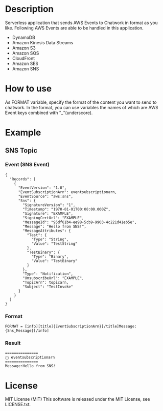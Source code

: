 # Description
Serverless application that sends AWS Events to Chatwork in format as you like.
Following AWS Events are able to be handled in this application.
- DynamoDB
- Amazon Kinesis Data Streams
- Amazon S3
- Amazon SQS
- CloudFront
- Amazon SES
- Amazon SNS

# How to use
As FORMAT variable, specify the format of the content you want to send to chatwork.
In the format, you can use variables the names of which are AWS Event keys combined with "_"(underscore).

# Example
## SNS Topic
### Event (SNS Event)
```
{
  "Records": [
    {
      "EventVersion": "1.0",
      "EventSubscriptionArn": eventsubscriptionarn,
      "EventSource": "aws:sns",
      "Sns": {
        "SignatureVersion": "1",
        "Timestamp": "1970-01-01T00:00:00.000Z",
        "Signature": "EXAMPLE",
        "SigningCertUrl": "EXAMPLE",
        "MessageId": "95df01b4-ee98-5cb9-9903-4c221d41eb5e",
        "Message": "Hello from SNS!",
        "MessageAttributes": {
          "Test": {
            "Type": "String",
            "Value": "TestString"
          },
          "TestBinary": {
            "Type": "Binary",
            "Value": "TestBinary"
          }
        },
        "Type": "Notification",
        "UnsubscribeUrl": "EXAMPLE",
        "TopicArn": topicarn,
        "Subject": "TestInvoke"
      }
    }
  ]
}
```
### Format
```
FORMAT = [info][title]{EventSubscriptionArn}[/title]Message:{Sns_Message}[/info]
```
### Result
```
===============
ⓘ eventsubscriptionarn
===============
Message:Hello from SNS!
```
# License
MIT License (MIT)
This software is released under the MIT License, see LICENSE.txt.